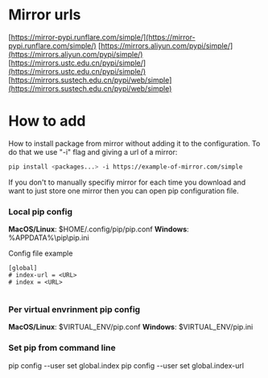 
# Mirror urls

[https://mirror-pypi.runflare.com/simple/](https://mirror-pypi.runflare.com/simple/)
[https://mirrors.aliyun.com/pypi/simple/](https://mirrors.aliyun.com/pypi/simple/)
[https://mirrors.ustc.edu.cn/pypi/simple/](https://mirrors.ustc.edu.cn/pypi/simple/)
[https://mirrors.sustech.edu.cn/pypi/web/simple](https://mirrors.sustech.edu.cn/pypi/web/simple)


# How to add
How to install package from mirror without adding it to the configuration.
To do that we use "-i" flag and giving a url of a mirror:

```bash
pip install <packages...> -i https://example-of-mirror.com/simple
```

If you don't to manually specifiy mirror for each time you download and want to 
just store one mirror then you can open pip configuration file.

### Local pip config
**MacOS/Linux**: $HOME/.config/pip/pip.conf
**Windows**: %APPDATA%\pip\pip.ini

Config file example
```
[global]
# index-url = <URL>
# index = <URL>


```

### Per virtual envrinment pip config
**MacOS/Linux**: $VIRTUAL_ENV/pip.conf
**Windows**: $VIRTUAL_ENV/pip.ini

### Set pip from command line
pip config --user set global.index <URL>
pip config --user set global.index-url <URL>



